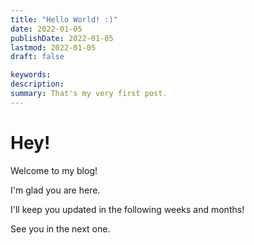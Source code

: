 ```yaml
---
title: "Hello World! :)"
date: 2022-01-05
publishDate: 2022-01-05
lastmod: 2022-01-05
draft: false

keywords:
description:
summary: That's my very first post.
---
```


# Hey!


Welcome to my blog!

I'm glad you are here.

I'll keep you updated in the following weeks and months!

See you in the next one.
